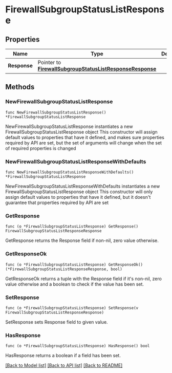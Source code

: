 # FirewallSubgroupStatusListResponse

## Properties

Name | Type | Description | Notes
------------ | ------------- | ------------- | -------------
**Response** | Pointer to [**FirewallSubgroupStatusListResponseResponse**](FirewallSubgroupStatusListResponseResponse.md) |  | [optional] 

## Methods

### NewFirewallSubgroupStatusListResponse

`func NewFirewallSubgroupStatusListResponse() *FirewallSubgroupStatusListResponse`

NewFirewallSubgroupStatusListResponse instantiates a new FirewallSubgroupStatusListResponse object
This constructor will assign default values to properties that have it defined,
and makes sure properties required by API are set, but the set of arguments
will change when the set of required properties is changed

### NewFirewallSubgroupStatusListResponseWithDefaults

`func NewFirewallSubgroupStatusListResponseWithDefaults() *FirewallSubgroupStatusListResponse`

NewFirewallSubgroupStatusListResponseWithDefaults instantiates a new FirewallSubgroupStatusListResponse object
This constructor will only assign default values to properties that have it defined,
but it doesn't guarantee that properties required by API are set

### GetResponse

`func (o *FirewallSubgroupStatusListResponse) GetResponse() FirewallSubgroupStatusListResponseResponse`

GetResponse returns the Response field if non-nil, zero value otherwise.

### GetResponseOk

`func (o *FirewallSubgroupStatusListResponse) GetResponseOk() (*FirewallSubgroupStatusListResponseResponse, bool)`

GetResponseOk returns a tuple with the Response field if it's non-nil, zero value otherwise
and a boolean to check if the value has been set.

### SetResponse

`func (o *FirewallSubgroupStatusListResponse) SetResponse(v FirewallSubgroupStatusListResponseResponse)`

SetResponse sets Response field to given value.

### HasResponse

`func (o *FirewallSubgroupStatusListResponse) HasResponse() bool`

HasResponse returns a boolean if a field has been set.


[[Back to Model list]](../README.md#documentation-for-models) [[Back to API list]](../README.md#documentation-for-api-endpoints) [[Back to README]](../README.md)


